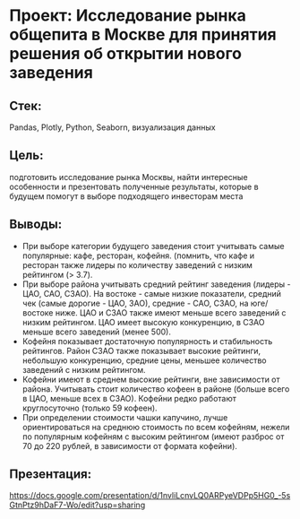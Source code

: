 # Проект: Исследование рынка общепита в Москве для принятия решения об открытии нового заведения
## Стек:
Pandas, Plotly, Python, Seaborn, визуализация данных
## Цель:
подготовить исследование рынка Москвы, найти интересные особенности и презентовать полученные результаты, которые в будущем помогут в выборе подходящего инвесторам места
## Выводы: 
- При выборе категории будущего заведения стоит учитывать самые популярные: кафе, ресторан, кофейня. (помнить, что кафе и ресторан также лидеры по количеству заведений с низким рейтингом (> 3.7).
- При выборе района учитывать средний рейтинг заведения (лидеры - ЦАО, САО, СЗАО). На востоке - самые низкие показатели, средний чек (самые дорогие - ЦАО, ЗАО), средние - САО, СЗАО, на юге/востоке ниже. ЦАО и СЗАО также имеют меньше всего заведений с низким рейтингом. ЦАО имеет высокую конкуренцию, в СЗАО меньше всего заведений (менее 500).
- Кофейня показывает достаточную популярность и стабильность рейтингов. Район СЗАО также показывает высокие рейтинги, небольшую конкуренцию, средние цены, меньшее количество заведений с низким рейтингом.
- Кофейни имеют в среднем высокие рейтинги, вне зависимости от района. Учитывать стоит количество кофеен в районе (больше всего в ЦАО, меньше всех в СЗАО). Кофейни редко работают круглосуточно (только 59 кофеен).
- При определении стоимости чашки капучино, лучше ориентироваться на среднюю стоимость по всем кофейням, нежели по популярным кофейням с высоким рейтингом (имеют разброс от 70 до 220 рублей, в зависимости от формата кофейни).

## Презентация:
https://docs.google.com/presentation/d/1nvliLcnvLQ0ARPyeVDPp5HG0_-5sGtnPtz9hDaF7-Wo/edit?usp=sharing
